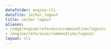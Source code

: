 ```yaml
---
datafolder: engine-cli
datafile: iechor_logout
title: iechor logout
aliases:
- /edge/engine/reference/commandline/logout/
- /engine/reference/commandline/logout/
layout: cli
---
```


<!--
This page is automatically generated from iEchor's source code. If you want to
suggest a change to the text that appears here, open a ticket or pull request
in the source repository on GitHub:

https://github.com/iechor/cli
-->
